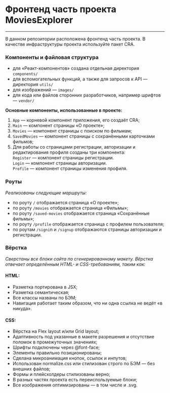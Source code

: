 # Фронтенд часть проекта MoviesExplorer

--- 

В данном репозитории расположена фронтенд часть проекта. В качестве инфраструктуры проекта используйте пакет CRA.

### Компоненты и файловая структура

- для «Реакт-компонентов» создана отдельная директория `components/`
- для вспомогательных функций, а также для запросов к API — директория `utils/`
- для изображений — `images/`
- для кода или файлов сторонних разработчиков, например шрифтов — `vendor/`

**Основные компоненты, использованные в проекте:**
1. `App` — корневой компонент приложения, его создаёт CRA;
2. `Main` — компонент страницы «О проекте»;
3. `Movies` — компонент страницы с поиском по фильмам;
4. `SavedMovies` — компонент страницы с сохранёнными карточками фильмов;
5. Для работы со страницами регистрации, авторизации и редактирования профиля созданы три компонента: <br/>
   `Register` — компонент страницы регистрации. <br/>
   `Login` — компонент страницы авторизации. <br/>
   `Profile` — компонент страницы изменения профиля. <br/>

### Роуты

*Реализованы следующие маршруты:*
- по роуту `/` отображается страница «О проекте»;
- по роуту `/movies` отображается страница «Фильмы»;
- по роуту `/saved-movies` отображается страница «Сохранённые фильмы»;
- по роуту `/profile` отображается страница с профилем пользователя;
- по роутам `/signi`n и `/signup` отображаются страницы авторизации и регистрации.

### Вёрстка

*Сверстаны все блоки сайта по сгенерированному макету. Вёрстка отвечает определённым HTML- и CSS-требованиям, таким как:*

#### HTML:
- Разметка портирована в JSX;
- Разметка семантическая;
- Все классы названы по БЭМ;
- Навигация работает таким образом, что ни одна ссылка не ведёт «в никуда».

#### CSS:
- Вёрстка на Flex layout и/или Grid layout;
- Адаптивность под указанные в макете разрешения и отсутствие поломок в промежуточных значениях;
- Шрифты подключены через @font-face;
- Элементы правильно позиционированы;
- Сделана микроанимация кнопок, ссылок и инпутов;
- Использован normalize.сss или стилизован строго по БЭМ — без внешних файлов;
- Формы и плейсхолдеры стилизованы верно;
- В разных частях проекта есть переиспользуемые блоки;
- Все изображения оптимизированы — в том числе и .svg.